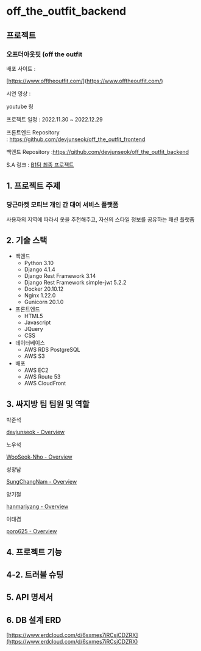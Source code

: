 # off_the_outfit_backend
## 프로젝트

### 오프더아웃핏 (off the outfit

배포 사이트 :

[https://www.offtheoutfit.com/](https://www.offtheoutfit.com/)

시연 영상 :

youtube 링

프로젝트 일정 : 2022.11.30 ~ 2022.12.29

프론트엔드 Repository : https://github.com/devjunseok/off_the_outfit_frontend

백엔드  Repository :https://github.com/devjunseok/off_the_outfit_backend

S.A 링크 : [B1팀 최종 프로젝트](https://www.notion.so/B1-27932c8fdffb4308901a7ecdabade724) 

## 1. 프로젝트 주제

### 당근마켓 모티브 개인 간 대여 서비스 플랫폼

사용자의 지역에 따라서 옷을 추천해주고, 자신의 스타일 정보를 공유하는 패션 플랫폼

## 2. 기술 스택

- 백엔드
    - Python 3.10
    - Django 4.1.4
    - Django Rest Framework 3.14
    - Django Rest Framework simple-jwt 5.2.2
    - Docker 20.10.12
    - Nginx 1.22.0
    - Gunicorn 20.1.0
- 프론트엔드
    - HTML5
    - Javascript
    - JQuery
    - CSS
- 데이터베이스
    - AWS RDS PostgreSQL
    - AWS S3
- 배포
    - AWS EC2
    - AWS Route 53
    - AWS CloudFront

## 3. 싸지방 팀 팀원 및 역할

박준석 

[devjunseok - Overview](https://github.com/devjunseok)

노우석 

[WooSeok-Nho - Overview](https://github.com/WooSeok-Nho/)

성창남 

[SungChangNam - Overview](https://github.com/SungChangNam)

양기철 

[hanmariyang - Overview](https://github.com/hanmariyang)

이태겸 

[poro625 - Overview](https://github.com/poro625)

## 4. 프로젝트 기능

## 4-2. 트러블 슈팅

## 5. API 명세서

## 6. DB 설계 ERD

[https://www.erdcloud.com/d/6sxmes7iRCsjCDZRX](https://www.erdcloud.com/d/6sxmes7iRCsjCDZRX)


